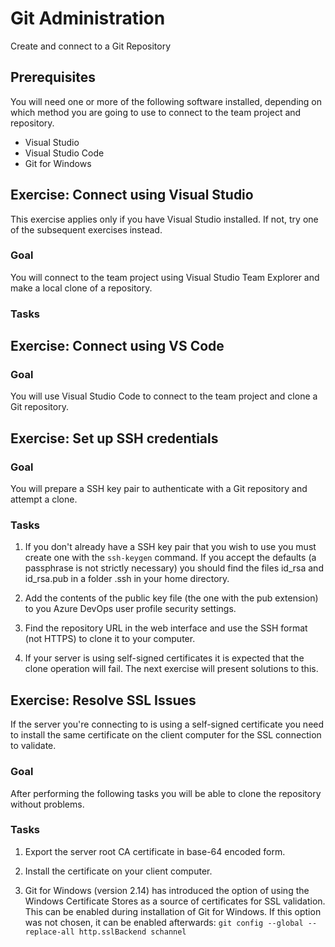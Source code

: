 # Git Administration
Create and connect to a Git Repository

## Prerequisites
You will need one or more of the following software installed, depending on which method you are going to use to connect to the team project and repository.
* Visual Studio
* Visual Studio Code
* Git for Windows

## Exercise: Connect using Visual Studio
This exercise applies only if you have Visual Studio installed. If not, try one of the subsequent exercises instead.

### Goal
You will connect to the team project using Visual Studio Team Explorer and make a local clone of a repository.

### Tasks

## Exercise: Connect using VS Code

### Goal
You will use Visual Studio Code to connect to the team project and clone a Git repository.

## Exercise: Set up SSH credentials

### Goal
You will prepare a SSH key pair to authenticate with a Git repository and attempt a clone.

### Tasks
1. If you don't already have a SSH key pair that you wish to use you must create one with the ```ssh-keygen``` command. If you accept the defaults (a passphrase is not strictly necessary) you should find the files id_rsa and id_rsa.pub in a folder .ssh in your home directory.

1. Add the contents of the public key file (the one with the pub extension) to you Azure DevOps user profile security settings.

1. Find the repository URL in the web interface and use the SSH format (not HTTPS) to clone it to your computer.

1. If your server is using self-signed certificates it is expected that the clone operation will fail. The next exercise will present solutions to this.

## Exercise: Resolve SSL Issues

If the server you're connecting to is using a self-signed certificate you need to install the same certificate on the client computer for the SSL connection to validate.

### Goal
After performing the following tasks you will be able to clone the repository without problems.

### Tasks
1. Export the server root CA certificate in base-64 encoded form.

1. Install the certificate on your client computer.

1. Git for Windows (version 2.14) has introduced the option of using the Windows Certificate Stores as a source of certificates for SSL validation. This can be enabled during installation of Git for Windows. If this option was not chosen, it can be enabled afterwards: ```git config --global --replace-all http.sslBackend schannel```

